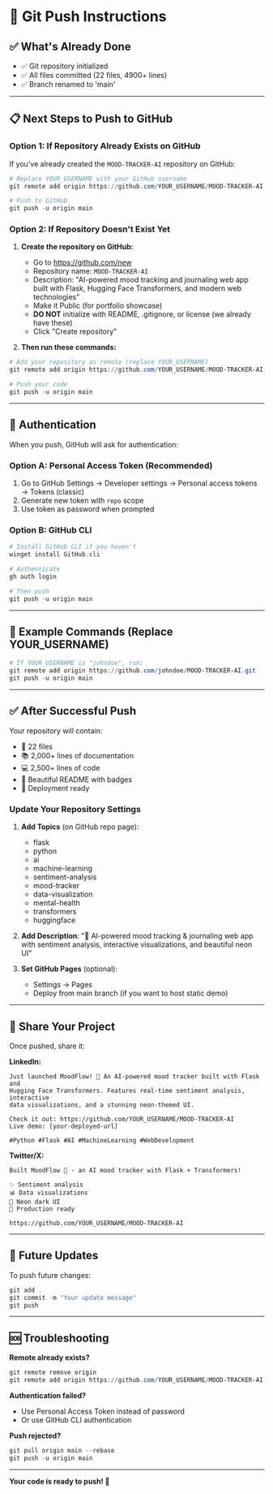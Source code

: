 # 🚀 Git Push Instructions

## ✅ What's Already Done

- ✅ Git repository initialized
- ✅ All files committed (22 files, 4900+ lines)
- ✅ Branch renamed to 'main'

---

## 📋 Next Steps to Push to GitHub

### Option 1: If Repository Already Exists on GitHub

If you've already created the `MOOD-TRACKER-AI` repository on GitHub:

```powershell
# Replace YOUR_USERNAME with your GitHub username
git remote add origin https://github.com/YOUR_USERNAME/MOOD-TRACKER-AI.git

# Push to GitHub
git push -u origin main
```

### Option 2: If Repository Doesn't Exist Yet

1. **Create the repository on GitHub:**
   - Go to https://github.com/new
   - Repository name: `MOOD-TRACKER-AI`
   - Description: "AI-powered mood tracking and journaling web app built with Flask, Hugging Face Transformers, and modern web technologies"
   - Make it Public (for portfolio showcase)
   - **DO NOT** initialize with README, .gitignore, or license (we already have these)
   - Click "Create repository"

2. **Then run these commands:**

```powershell
# Add your repository as remote (replace YOUR_USERNAME)
git remote add origin https://github.com/YOUR_USERNAME/MOOD-TRACKER-AI.git

# Push your code
git push -u origin main
```

---

## 🔐 Authentication

When you push, GitHub will ask for authentication:

### Option A: Personal Access Token (Recommended)
1. Go to GitHub Settings → Developer settings → Personal access tokens → Tokens (classic)
2. Generate new token with `repo` scope
3. Use token as password when prompted

### Option B: GitHub CLI
```powershell
# Install GitHub CLI if you haven't
winget install GitHub.cli

# Authenticate
gh auth login

# Then push
git push -u origin main
```

---

## 📝 Example Commands (Replace YOUR_USERNAME)

```powershell
# If YOUR_USERNAME is "johndoe", run:
git remote add origin https://github.com/johndoe/MOOD-TRACKER-AI.git
git push -u origin main
```

---

## ✅ After Successful Push

Your repository will contain:
- 📄 22 files
- 📚 2,000+ lines of documentation
- 💻 2,500+ lines of code
- 🎨 Beautiful README with badges
- 🚀 Deployment ready

### Update Your Repository Settings

1. **Add Topics** (on GitHub repo page):
   - flask
   - python
   - ai
   - machine-learning
   - sentiment-analysis
   - mood-tracker
   - data-visualization
   - mental-health
   - transformers
   - huggingface

2. **Add Description**:
   "🧠 AI-powered mood tracking & journaling web app with sentiment analysis, interactive visualizations, and beautiful neon UI"

3. **Set GitHub Pages** (optional):
   - Settings → Pages
   - Deploy from main branch (if you want to host static demo)

---

## 🎯 Share Your Project

Once pushed, share it:

**LinkedIn:**
```
Just launched MoodFlow! 🧠 An AI-powered mood tracker built with Flask and 
Hugging Face Transformers. Features real-time sentiment analysis, interactive 
data visualizations, and a stunning neon-themed UI.

Check it out: https://github.com/YOUR_USERNAME/MOOD-TRACKER-AI
Live demo: [your-deployed-url]

#Python #Flask #AI #MachineLearning #WebDevelopment
```

**Twitter/X:**
```
Built MoodFlow 🧠 - an AI mood tracker with Flask + Transformers!

✨ Sentiment analysis
📊 Data visualizations  
🎨 Neon dark UI
🚀 Production ready

https://github.com/YOUR_USERNAME/MOOD-TRACKER-AI
```

---

## 🔄 Future Updates

To push future changes:

```powershell
git add .
git commit -m "Your update message"
git push
```

---

## 🆘 Troubleshooting

**Remote already exists?**
```powershell
git remote remove origin
git remote add origin https://github.com/YOUR_USERNAME/MOOD-TRACKER-AI.git
```

**Authentication failed?**
- Use Personal Access Token instead of password
- Or use GitHub CLI authentication

**Push rejected?**
```powershell
git pull origin main --rebase
git push -u origin main
```

---

**Your code is ready to push! 🚀**
